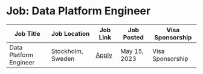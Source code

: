 # Job: Data Platform Engineer

| Job Title | Job Location | Job Link | Job Posted | Visa Sponsorship |
| --- | --- | --- | --- | --- |
| Data Platform Engineer | Stockholm, Sweden | [Apply](https://careers.improvin.com/jobs/2809124-data-platform-engineer) | May 15, 2023 | Visa Sponsorship |
